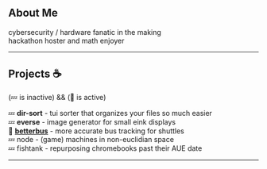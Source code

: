 ## About Me

cybersecurity / hardware fanatic in the making  
hackathon hoster and math enjoyer  

----

## Projects ☕

(💤 is inactive) && (🔧 is active)

💤 **dir-sort** - tui sorter that organizes your files so much easier  
💤 **everse** - image generator for small eink displays  
🔧 [**betterbus**](https://github.com/pormonto/betterbus) - more accurate bus tracking for shuttles  
💤 node - (game) machines in non-euclidian space  
💤 fishtank - repurposing chromebooks past their AUE date  

----
<!--
## ❤️‍🔥 _Stats_ ❤️‍🔥

### ✨ _this week_ ✨  
 
x - - - - - - [🟦🟦🟦🟦🟦🟦⬛⬛⬛⬛] (6/10) $\in$ psets  
codes - - [🟦⬛⬛⬛⬛⬛⬛⬛⬛⬛] (1/10) hrs   
chals - - - [⬛⬛⬛⬛⬛⬛⬛⬛⬛⬛] (0/10) hrs  

### 🍓 _all time_ 🍓  
[Mathematics](https://github.com/pormonto/Mathematics) 🪄 - - - - - - - - - - - - - - - - - 0 problems solved  
Competative Programming ⚡️ - - - - - 0 problems solved  
CTFs 🚩 - - - - - - - - - - - - - - - - - - - - - - - 0 blood taken 🩸

-->



<!--
**pormonto/pormonto** is a ✨ _special_ ✨ repository because its `README.md` (this file) appears on your GitHub profile.

Here are some ideas to get you started:

- 🔭 I’m currently working on ...
- 🌱 I’m currently learning ...
- 👯 I’m looking to collaborate on ...
- 🤔 I’m looking for help with ...
- 💬 Ask me about ...
- 📫 How to reach me: ...
- 😄 Pronouns: ...
- ⚡ Fun fact: ...
-->
